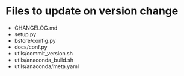 # Files to update on version change

- CHANGELOG.md
- setup.py
- bstore/config.py
- docs/conf.py
- utils/commit_version.sh
- utils/anaconda_build.sh
- utils/anaconda/meta.yaml

